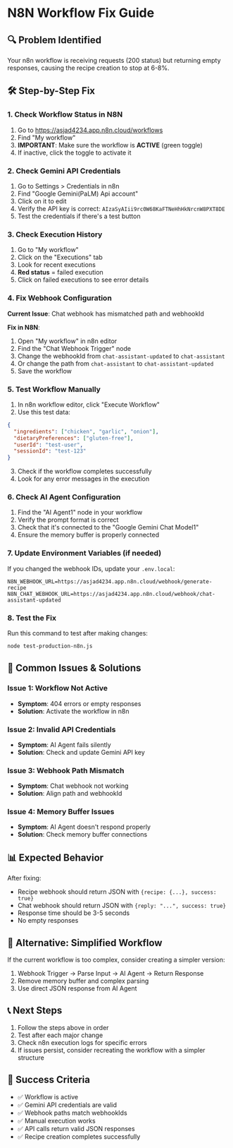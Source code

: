 # N8N Workflow Fix Guide

## 🔍 Problem Identified

Your n8n workflow is receiving requests (200 status) but returning empty responses, causing the recipe creation to stop at 6-8%.

## 🛠️ Step-by-Step Fix

### 1. Check Workflow Status in N8N

1. Go to https://asjad4234.app.n8n.cloud/workflows
2. Find "My workflow" 
3. **IMPORTANT**: Make sure the workflow is **ACTIVE** (green toggle)
4. If inactive, click the toggle to activate it

### 2. Check Gemini API Credentials

1. Go to Settings > Credentials in n8n
2. Find "Google Gemini(PaLM) Api account"
3. Click on it to edit
4. Verify the API key is correct: `AIzaSyAIii9rc0W68KaFTNeHhHkNrcnW8PXT8DE`
5. Test the credentials if there's a test button

### 3. Check Execution History

1. Go to "My workflow" 
2. Click on the "Executions" tab
3. Look for recent executions
4. **Red status** = failed execution
5. Click on failed executions to see error details

### 4. Fix Webhook Configuration

**Current Issue**: Chat webhook has mismatched path and webhookId

**Fix in N8N**:
1. Open "My workflow" in n8n editor
2. Find the "Chat Webhook Trigger" node
3. Change the webhookId from `chat-assistant-updated` to `chat-assistant`
4. Or change the path from `chat-assistant` to `chat-assistant-updated`
5. Save the workflow

### 5. Test Workflow Manually

1. In n8n workflow editor, click "Execute Workflow"
2. Use this test data:
```json
{
  "ingredients": ["chicken", "garlic", "onion"],
  "dietaryPreferences": ["gluten-free"],
  "userId": "test-user",
  "sessionId": "test-123"
}
```
3. Check if the workflow completes successfully
4. Look for any error messages in the execution

### 6. Check AI Agent Configuration

1. Find the "AI Agent1" node in your workflow
2. Verify the prompt format is correct
3. Check that it's connected to the "Google Gemini Chat Model1"
4. Ensure the memory buffer is properly connected

### 7. Update Environment Variables (if needed)

If you changed the webhook IDs, update your `.env.local`:

```env
N8N_WEBHOOK_URL=https://asjad4234.app.n8n.cloud/webhook/generate-recipe
N8N_CHAT_WEBHOOK_URL=https://asjad4234.app.n8n.cloud/webhook/chat-assistant-updated
```

### 8. Test the Fix

Run this command to test after making changes:

```bash
node test-production-n8n.js
```

## 🚨 Common Issues & Solutions

### Issue 1: Workflow Not Active
- **Symptom**: 404 errors or empty responses
- **Solution**: Activate the workflow in n8n

### Issue 2: Invalid API Credentials
- **Symptom**: AI Agent fails silently
- **Solution**: Check and update Gemini API key

### Issue 3: Webhook Path Mismatch
- **Symptom**: Chat webhook not working
- **Solution**: Align path and webhookId

### Issue 4: Memory Buffer Issues
- **Symptom**: AI Agent doesn't respond properly
- **Solution**: Check memory buffer connections

## 📊 Expected Behavior

After fixing:
- Recipe webhook should return JSON with `{recipe: {...}, success: true}`
- Chat webhook should return JSON with `{reply: "...", success: true}`
- Response time should be 3-5 seconds
- No empty responses

## 🔧 Alternative: Simplified Workflow

If the current workflow is too complex, consider creating a simpler version:

1. Webhook Trigger → Parse Input → AI Agent → Return Response
2. Remove memory buffer and complex parsing
3. Use direct JSON response from AI Agent

## 📞 Next Steps

1. Follow the steps above in order
2. Test after each major change
3. Check n8n execution logs for specific errors
4. If issues persist, consider recreating the workflow with a simpler structure

## 🎯 Success Criteria

- ✅ Workflow is active
- ✅ Gemini API credentials are valid
- ✅ Webhook paths match webhookIds
- ✅ Manual execution works
- ✅ API calls return valid JSON responses
- ✅ Recipe creation completes successfully 